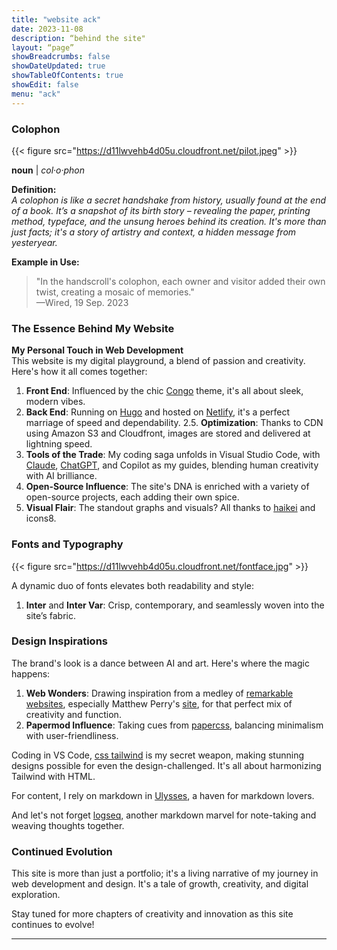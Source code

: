 ```yaml
---
title: "website ack"
date: 2023-11-08
description: “behind the site"
layout: “page”
showBreadcrumbs: false
showDateUpdated: true
showTableOfContents: true
showEdit: false
menu: "ack"
---
```


### Colophon
{{< figure src="https://d11lwvehb4d05u.cloudfront.net/pilot.jpeg" >}}

**noun** | *col·​o·​phon*

**Definition:**  
_A colophon is like a secret handshake from history, usually found at the end of a book. It’s a snapshot of its birth story – revealing the paper, printing method, typeface, and the unsung heroes behind its creation. It's more than just facts; it's a story of artistry and context, a hidden message from yesteryear._

**Example in Use:**  
> "In the handscroll's colophon, each owner and visitor added their own twist, creating a mosaic of memories."  
—Wired, 19 Sep. 2023

### The Essence Behind My Website

**My Personal Touch in Web Development**  
This website is my digital playground, a blend of passion and creativity. Here's how it all comes together:

1. **Front End**: Influenced by the chic [Congo]() theme, it's all about sleek, modern vibes.
2. **Back End**: Running on [Hugo]() and hosted on [Netlify](), it's a perfect marriage of speed and dependability.
2.5. **Optimization**: Thanks to CDN using Amazon S3 and Cloudfront, images are stored and delivered at lightning speed.
3. **Tools of the Trade**: My coding saga unfolds in Visual Studio Code, with [Claude](), [ChatGPT](), and Copilot as my guides, blending human creativity with AI brilliance.
4. **Open-Source Influence**: The site's DNA is enriched with a variety of open-source projects, each adding their own spice.
5. **Visual Flair**: The standout graphs and visuals? All thanks to [haikei]() and icons8.

### Fonts and Typography

{{< figure src="https://d11lwvehb4d05u.cloudfront.net/fontface.jpg" >}}


A dynamic duo of fonts elevates both readability and style:

1. **Inter** and **Inter Var**: Crisp, contemporary, and seamlessly woven into the site’s fabric.

### Design Inspirations

The brand's look is a dance between AI and art. Here's where the magic happens:

1. **Web Wonders**: Drawing inspiration from a medley of [remarkable websites](), especially Matthew Perry's [site](), for that perfect mix of creativity and function.
2. **Papermod Influence**: Taking cues from [papercss](), balancing minimalism with user-friendliness.

Coding in VS Code, [css tailwind]() is my secret weapon, making stunning designs possible for even the design-challenged. It's all about harmonizing Tailwind with HTML.

For content, I rely on markdown in [Ulysses](), a haven for markdown lovers.

And let's not forget [logseq](), another markdown marvel for note-taking and weaving thoughts together.

### Continued Evolution

This site is more than just a portfolio; it's a living narrative of my journey in web development and design. It's a tale of growth, creativity, and digital exploration.

Stay tuned for more chapters of creativity and innovation as this site continues to evolve!

---


